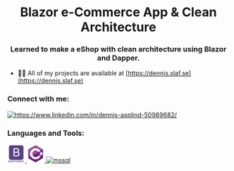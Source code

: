 <h1 align="center">Blazor e-Commerce App & Clean Architecture</h1>
<h3 align="center">Learned to make a eShop with clean architecture using Blazor and Dapper.</h3>

- 👨‍💻 All of my projects are available at [https://dennis.slaf.se](https://dennis.slaf.se)

<h3 align="left">Connect with me:</h3>
<p align="left">
<a href="https://linkedin.com/in/https://www.linkedin.com/in/dennis-asplind-50989682/" target="blank"><img align="center" src="https://raw.githubusercontent.com/rahuldkjain/github-profile-readme-generator/master/src/images/icons/Social/linked-in-alt.svg" alt="https://www.linkedin.com/in/dennis-asplind-50989682/" height="30" width="40" /></a>
</p>

<h3 align="left">Languages and Tools:</h3>
<p align="left"> <a href="https://getbootstrap.com" target="_blank"> <img src="https://raw.githubusercontent.com/devicons/devicon/master/icons/bootstrap/bootstrap-plain-wordmark.svg" alt="bootstrap" width="40" height="40"/> </a> <a href="https://www.w3schools.com/cs/" target="_blank"> <img src="https://raw.githubusercontent.com/devicons/devicon/master/icons/csharp/csharp-original.svg" alt="csharp" width="40" height="40"/> </a> <a href="https://www.microsoft.com/en-us/sql-server" target="_blank"> <img src="https://www.svgrepo.com/show/303229/microsoft-sql-server-logo.svg" alt="mssql" width="40" height="40"/> </a> </p>

